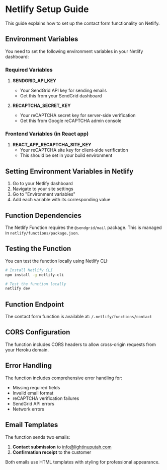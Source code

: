 # Netlify Setup Guide

This guide explains how to set up the contact form functionality on Netlify.

## Environment Variables

You need to set the following environment variables in your Netlify dashboard:

### Required Variables

1. **SENDGRID_API_KEY**
   - Your SendGrid API key for sending emails
   - Get this from your SendGrid dashboard

2. **RECAPTCHA_SECRET_KEY**
   - Your reCAPTCHA secret key for server-side verification
   - Get this from Google reCAPTCHA admin console

### Frontend Variables (in React app)

1. **REACT_APP_RECAPTCHA_SITE_KEY**
   - Your reCAPTCHA site key for client-side verification
   - This should be set in your build environment

## Setting Environment Variables in Netlify

1. Go to your Netlify dashboard
2. Navigate to your site settings
3. Go to "Environment variables"
4. Add each variable with its corresponding value

## Function Dependencies

The Netlify Function requires the `@sendgrid/mail` package. This is managed in `netlify/functions/package.json`.

## Testing the Function

You can test the function locally using Netlify CLI:

```bash
# Install Netlify CLI
npm install -g netlify-cli

# Test the function locally
netlify dev
```

## Function Endpoint

The contact form function is available at: `/.netlify/functions/contact`

## CORS Configuration

The function includes CORS headers to allow cross-origin requests from your Heroku domain.

## Error Handling

The function includes comprehensive error handling for:
- Missing required fields
- Invalid email format
- reCAPTCHA verification failures
- SendGrid API errors
- Network errors

## Email Templates

The function sends two emails:
1. **Contact submission** to info@lightinuputah.com
2. **Confirmation receipt** to the customer

Both emails use HTML templates with styling for professional appearance. 